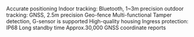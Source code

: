 Accurate positioning
Indoor tracking: Bluetooth, 1~3m precision outdoor tracking: GNSS, 2.5m precision
Geo-fence
Multi-functional
Tamper detection, G-sensor is supported
High-quality housing
Ingress protection: IP68
Long standby time
Approx.30,000 GNSS coordinate reports
